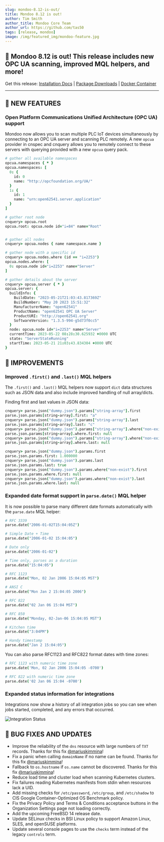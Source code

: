 ```yaml
---
slug: mondoo-8.12-is-out/
title: Mondoo 8.12 is out!
author: Tim Smith
author_title: Mondoo Core Team
author_url: https://github.com/tas50
tags: [release, mondoo]
image: /img/featured_img/mondoo-feature.jpg
---
```


## 🥳 Mondoo 8.12 is out! This release includes new OPC UA scanning, improved MQL helpers, and more!

Get this release: [Installation Docs](/cnspec/) | [Package Downloads](https://releases.mondoo.com/cnspec/) | [Docker Container](https://hub.docker.com/r/mondoo/cnspec)

---

## 🎉 NEW FEATURES

### Open Platform Communications Unified Architecture (OPC UA) support

Mondoo now allows you to scan multiple PLC IoT devices simultaneously by connecting to an OPC UA server and scanning PLC remotely. A new `opcua` provider in cnspec and cnquery allows you to remotely connect to these servers with querying provided with a new `opcua` query pack.

```coffeescript
# gather all available namespaces
opcua.namespaces { * }
opcua.namespaces: [
  0: {
    id: 0
    name: "http://opcfoundation.org/UA/"
  }
  1: {
    id: 1
    name: "urn:open62541.server.application"
  }
]

# gather root node
cnquery> opcua.root
opcua.root: opcua.node id="i=84" name="Root"


# gather all nodes
cnquery> opcua.nodes { name namespace.name }

# gather node with a specific id
cnquery> opcua.nodes.where (id == "i=2253")
opcua.nodes.where: [
  0: opcua.node id="i=2253" name="Server"
]

# gather details about the server
cnquery> opcua.server { * }
opcua.server: {
  buildInfo: {
    BuildDate: "2023-05-21T21:03:43.817369Z"
    BuildNumber: "May 20 2023 15:51:32"
    ManufacturerName: "open62541"
    ProductName: "open62541 OPC UA Server"
    ProductURI: "http://open62541.org"
    SoftwareVersion: "1.3.5-994-g5d73f0cc5"
  }
  node: opcua.node id="i=2253" name="Server"
  currentTime: 2023-05-22 08:28:30.625932 +0000 UTC
  state: "ServerStateRunning"
  startTime: 2023-05-21 21:03:43.834304 +0000 UTC
}
```

## 🧹 IMPROVEMENTS

### Improved `.first()` and `.last()` MQL helpers

The `.first()` and `.last()` MQL helpers now support `dict` data structures such as JSON data and also include improved handling of null array/dicts.

Finding first and last values in JSON data:

```coffee
cnquery> parse.json("dummy.json").params["string-array"].first
parse.json.params[string-array].first: "a"
cnquery> parse.json("dummy.json").params["string-array"].last
parse.json.params[string-array].last: "c"
cnquery> parse.json("dummy.json").params["string-array"].where("non-exist").first
parse.json.params[string-array].where.first: null
cnquery> parse.json("dummy.json").params["string-array"].where("non-exist").last
parse.json.params[string-array].where.last: null

cnquery> parse.json("dummy.json").params.first
parse.json.params.first: 1.000000
cnquery> parse.json("dummy.json").params.last
parse.json.params.last: true
cnquery> parse.json("dummy.json").params.where("non-exist").first
parse.json.params.where.first: null
cnquery> parse.json("dummy.json").params.where("non-exist").last
parse.json.params.where.last: null
```

### Expanded date format support in `parse.date()` MQL helper

It is now possible to parse many different date formats automatically with the `parse.date` MQL helper:

```coffee
# RFC 3339
parse.date("2006-01-02T15:04:05Z")

# Simple Date + Time
parse.date("2006-01-02 15:04:05")

# Date only
parse.date("2006-01-02")

# Time only, parses as a duration
parse.date("15:04:05")

# RFC 1123
parse.date("Mon, 02 Jan 2006 15:04:05 MST")

# ANSI C
parse.date("Mon Jan 2 15:04:05 2006")

# RFC 822
parse.date("02 Jan 06 15:04 MST")

# RFC 850
parse.date("Monday, 02-Jan-06 15:04:05 MST")

# Kitchen time
parse.date("3:04PM")

# Handy timestamp
parse.date("Jan 2 15:04:05")
```

You can also parse RFC1123 and RFC822 format dates with time zones:

```coffee
# RFC 1123 with numeric time zone
parse.date('Mon, 02 Jan 2006 15:04:05 -0700')

# RFC 822 with numeric time zone
parse.date('02 Jan 06 15:04 -0700')
```

### Expanded status information for integrations

Integrations now show a history of all integration jobs so you can see when jobs started, completed, and any errors that occurred.

![Integration Status](/img/releases/2023-05-30-mondoo-8.12-is-out/status.png)

## 🐛 BUG FIXES AND UPDATES

- Improve the reliability of the `dns` resource with large numbers of `TXT` records. Thanks for this fix [@mariuskimmina](https://github.com/mariuskimmina)!
- Fix a panic when calling `domainName` if no name can be found. Thanks for this fix [@mariuskimmina](https://github.com/mariuskimmina)!
- Fallback to `os.hostname` if `os.name` cannot be discovered. Thanks for this fix [@mariuskimmina](https://github.com/mariuskimmina)!
- Reduce load time and cluster load when scanning Kubernetes clusters.
- Fix failures reading Kubernetes manifests from stdin when resources lack a UID.
- Add missing checks for `/etc/password`, `/etc/group`, and `/etc/shadow` to CIS Google Container-Optimized OS Benchmark policy.
- Fix the Privacy Policy and Terms & Conditions acceptance buttons in the Organization Settings page not loading correctly.
- Add the upcoming FreeBSD 14 release date.
- Update SELinux checks in BSI Linux policy to support Amazon Linux, SLES, and openSUSE platforms.
- Update several console pages to use the `checks` term instead of the legacy `controls` term.
